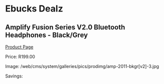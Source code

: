 
# Ebucks Dealz
## Amplify Fusion Series V2.0 Bluetooth Headphones - Black/Grey
[Product Page](https://www.ebucks.com/web/shop/productSelected.do?prodId=1206092218&catId=1205739018)

Price: R199.00

Image: /web/cms/system/galleries/pics/prodimg/amp-2011-bkgr[v2]-3.jpg

Savings: 


	